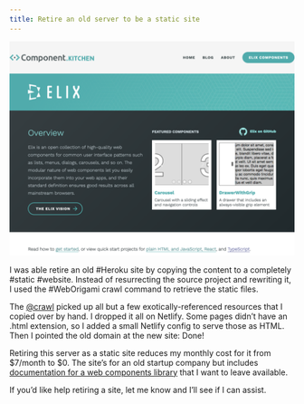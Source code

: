 ```yaml
---
title: Retire an old server to be a static site
---
```


<a href="https://component.kitchen/elix">
  <img src="/images/2024/10/Elix.png" alt="Screenshot of the Elix web component library documentation">
</a>

I was able retire an old #Heroku site by copying the content to a completely #static #website. Instead of resurrecting the source project and rewriting it, I used the #WebOrigami crawl command to retrieve the static files.

The [@crawl](https://weborigami.org/builtins/@crawl.html) picked up all but a few exotically-referenced resources that I copied over by hand. I dropped it all on Netlify. Some pages didn’t have an .html extension, so I added a small Netlify config to serve those as HTML. Then I pointed the old domain at the new site: Done!

Retiring this server as a static site reduces my monthly cost for it from $7/month to $0. The site’s for an old startup company but includes [documentation for a web components library](https://component.kitchen/elix) that I want to leave available.

If you’d like help retiring a site, let me know and I’ll see if I can assist.
